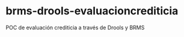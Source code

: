 brms-drools-evaluacioncrediticia
================================

POC de evaluación crediticia a través de Drools y BRMS
